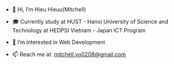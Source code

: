 - 👋 Hi, I’m Hieu Hieuu(Mitchell)
- 🎓 Currently study at HUST - Hanoi University of Science and Technology at HEDPSI Vietnam - Japan ICT Program
- 👀 I’m interested in Web Development

- 📫 Reach me at: mitchell.vu0208@gmail.com
